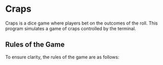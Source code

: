 # Craps

Craps is a dice game where players bet on the outcomes of the roll.
This program simulates a game of craps controlled by the terminal.

## Rules of the Game

To ensure clarity, the rules of the game are as follows: